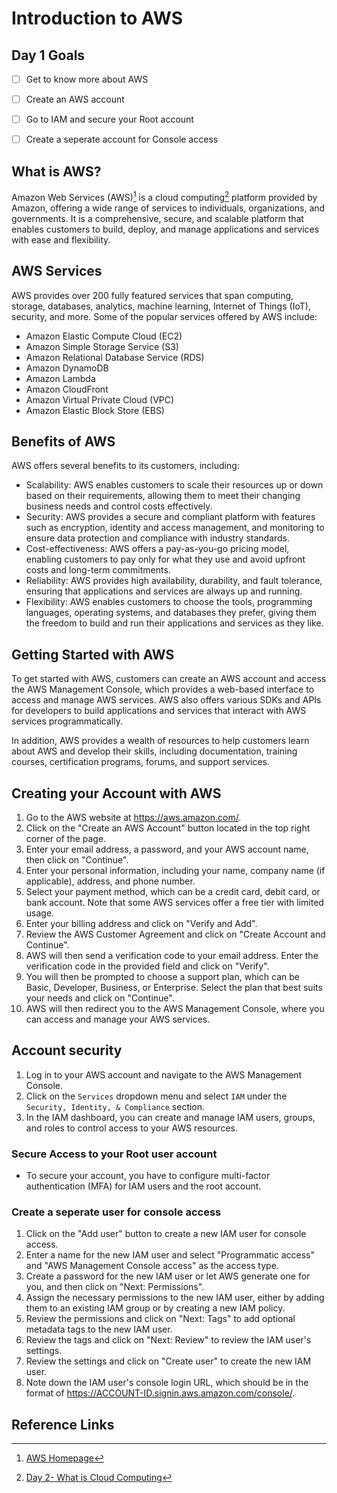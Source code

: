 # Introduction to AWS


## Day 1 Goals

- [ ] Get to know more about AWS
- [ ] Create an AWS account 
- [ ] Go to IAM and secure your Root account 
- [ ] Create a seperate account for Console access


## What is AWS?

Amazon Web Services (AWS)[^1] is a cloud computing[^2] platform provided by Amazon, offering a wide range of services to individuals, organizations, and governments. It is a comprehensive, secure, and scalable platform that enables customers to build, deploy, and manage applications and services with ease and flexibility.

## AWS Services

AWS provides over 200 fully featured services that span computing, storage, databases, analytics, machine learning, Internet of Things (IoT), security, and more. Some of the popular services offered by AWS include:

- Amazon Elastic Compute Cloud (EC2)
- Amazon Simple Storage Service (S3)
- Amazon Relational Database Service (RDS)
- Amazon DynamoDB
- Amazon Lambda
- Amazon CloudFront
- Amazon Virtual Private Cloud (VPC)
- Amazon Elastic Block Store (EBS)

## Benefits of AWS

AWS offers several benefits to its customers, including:

- Scalability: AWS enables customers to scale their resources up or down based on their requirements, allowing them to meet their changing business needs and control costs effectively.
- Security: AWS provides a secure and compliant platform with features such as encryption, identity and access management, and monitoring to ensure data protection and compliance with industry standards.
- Cost-effectiveness: AWS offers a pay-as-you-go pricing model, enabling customers to pay only for what they use and avoid upfront costs and long-term commitments.
- Reliability: AWS provides high availability, durability, and fault tolerance, ensuring that applications and services are always up and running.
- Flexibility: AWS enables customers to choose the tools, programming languages, operating systems, and databases they prefer, giving them the freedom to build and run their applications and services as they like.

## Getting Started with AWS

To get started with AWS, customers can create an AWS account and access the AWS Management Console, which provides a web-based interface to access and manage AWS services. AWS also offers various SDKs and APIs for developers to build applications and services that interact with AWS services programmatically.

In addition, AWS provides a wealth of resources to help customers learn about AWS and develop their skills, including documentation, training courses, certification programs, forums, and support services.

## Creating your Account with AWS

1. Go to the AWS website at https://aws.amazon.com/.
2. Click on the "Create an AWS Account" button located in the top right corner of the page.
3. Enter your email address, a password, and your AWS account name, then click on "Continue".
4. Enter your personal information, including your name, company name (if applicable), address, and phone number.
5. Select your payment method, which can be a credit card, debit card, or bank account. Note that some AWS services offer a free tier with limited usage.
6. Enter your billing address and click on "Verify and Add".
7. Review the AWS Customer Agreement and click on "Create Account and Continue".
8. AWS will then send a verification code to your email address. Enter the verification code in the provided field and click on "Verify".
9. You will then be prompted to choose a support plan, which can be Basic, Developer, Business, or Enterprise. Select the plan that best suits your needs and click on "Continue".
10. AWS will then redirect you to the AWS Management Console, where you can access and manage your AWS services.

## Account security

1. Log in to your AWS account and navigate to the AWS Management Console.
2. Click on the `Services` dropdown menu and select `IAM` under the `Security, Identity, & Compliance` section.
3. In the IAM dashboard, you can create and manage IAM users, groups, and roles to control access to your AWS resources.

### Secure Access to your Root user account

- To secure your account, you have to configure multi-factor authentication (MFA) for IAM users and the root account.

### Create a seperate user for console access

1. Click on the "Add user" button to create a new IAM user for console access.
2. Enter a name for the new IAM user and select "Programmatic access" and "AWS Management Console access" as the access type.
3. Create a password for the new IAM user or let AWS generate one for you, and then click on "Next: Permissions".
4. Assign the necessary permissions to the new IAM user, either by adding them to an existing IAM group or by creating a new IAM policy.
5. Review the permissions and click on "Next: Tags" to add optional metadata tags to the new IAM user.
6. Review the tags and click on "Next: Review" to review the IAM user's settings.
7. Review the settings and click on "Create user" to create the new IAM user.
8. Note down the IAM user's console login URL, which should be in the format of https://ACCOUNT-ID.signin.aws.amazon.com/console/.



## Reference Links

[^1]: [AWS Homepage](https://aws.amazon.com/)
[^2]: [Day 2- What is Cloud Computing](D2-Introduction-to-Cloud-Computing.md)


